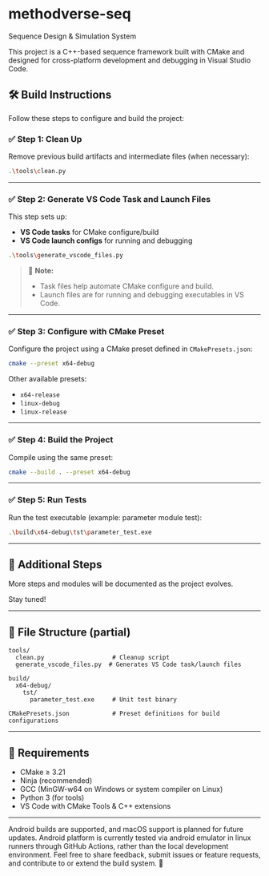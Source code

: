 # methodverse-seq
Sequence Design &amp; Simulation System


This project is a C++-based sequence framework built with CMake and designed for cross-platform development and debugging in Visual Studio Code.

## 🛠️ Build Instructions

Follow these steps to configure and build the project:

### ✅ Step 1: Clean Up

Remove previous build artifacts and intermediate files (when necessary):

```bash
.\tools\clean.py
```

---

### ✅ Step 2: Generate VS Code Task and Launch Files

This step sets up:
- **VS Code tasks** for CMake configure/build
- **VS Code launch configs** for running and debugging

```bash
.\tools\generate_vscode_files.py
```

> 📌 **Note:**
> - Task files help automate CMake configure and build.
> - Launch files are for running and debugging executables in VS Code.

---

### ✅ Step 3: Configure with CMake Preset

Configure the project using a CMake preset defined in `CMakePresets.json`:

```bash
cmake --preset x64-debug
```

Other available presets:
- `x64-release`
- `linux-debug`
- `linux-release`

---

### ✅ Step 4: Build the Project

Compile using the same preset:

```bash
cmake --build . --preset x64-debug
```

---

### ✅ Step 5: Run Tests

Run the test executable (example: parameter module test):

```bash
.\build\x64-debug\tst\parameter_test.exe
```

---

## 🚧 Additional Steps

More steps and modules will be documented as the project evolves.

Stay tuned!

---

## 📁 File Structure (partial)

```
tools/
  clean.py                   # Cleanup script
  generate_vscode_files.py  # Generates VS Code task/launch files

build/
  x64-debug/
    tst/
      parameter_test.exe     # Unit test binary

CMakePresets.json            # Preset definitions for build configurations
```

---

## 📎 Requirements

- CMake ≥ 3.21
- Ninja (recommended)
- GCC (MinGW-w64 on Windows or system compiler on Linux)
- Python 3 (for tools)
- VS Code with CMake Tools & C++ extensions

---
Android builds are supported, and macOS support is planned for future updates. Android platform is currently tested via android emulator in linux runners through GitHub Actions, rather than the local development environment.
Feel free to share feedback, submit issues or feature requests, and contribute to or extend the build system. 🚀